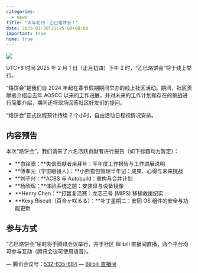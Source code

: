 ```yaml
---
categories:
  - news
title: "大年初四：乙巳烙饼会！"
date: 2025-01-30T22:25:00+08:00
important: true
home: true
---
```


![](/assets/news/springcon-2025.png)

UTC+8 时间 2025 年 2 月 1 日（正月初四）下午 2 时，“乙巳烙饼会”将于线上举行。

“烙饼会”是我们自 2024 年起在春节假期期间举办的线上社区活动。期间，社区贡献者介绍自去年 AOSCC 以来的工作进展，并对未来的工作计划和存在的挑战进行简要介绍，期间还将现场回答社区好友们的提问。

“烙饼会”正式议程预计持续 2 个小时，自由活动日程视情况安排。

内容预告
---

本次“烙饼会”，我们请来了六名活跃贡献者进行报告（如下标题均为暂定）：

- **白铭骢：**失信贡献者来拜年：半年度工作报告与工作进展说明
- **傅孝元（宇宙眼镜人）：**小熊猫包管理半年记：成果、心得与未来挑战
- **刘子兴：**ACBS 与 Autobuild：重构与合并计划
- **杨欣辉：**体验系统之前：安装盘与设备镜像
- **Henry Chen：**打赢复活赛：龙芯三号 (MIPS) 移植救援纪实
- **Kexy Biscuit（百合ヶ咲るる）：**补丁星期二：安同 OS 组件的安全与功能更新

参与方式
---

“乙巳烙饼会”届时将于腾讯会议举行，并于社区 Bilibili 直播间直播，两个平台均可参与互动（腾讯会议可使用语音）。

— 腾讯会议号：[532-635-684](https://meeting.tencent.com/dm/d6mqRN4jFqKI)
— [Bilibili 直播间](https://live.bilibili.com/30341581)
